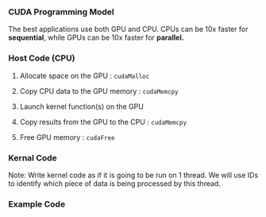 ### CUDA Programming Model

The best applications use both GPU and CPU. CPUs can be 10x faster for **sequential**, while GPUs can be 10x faster for **parallel.**

### Host Code (CPU)

1. Allocate space on the GPU : `cudaMalloc`

2. Copy CPU data to the GPU memory : `cudaMemcpy`

3. Launch kernel function(s) on the GPU 

4. Copy results from the GPU to the CPU : `cudaMemcpy`

5. Free GPU memory : `cudaFree`

### Kernal Code
Note: Write kernel code as if it is going to be run on 1 thread. We will use IDs to identify which piece of data is being processed by this thread.

### Example Code
